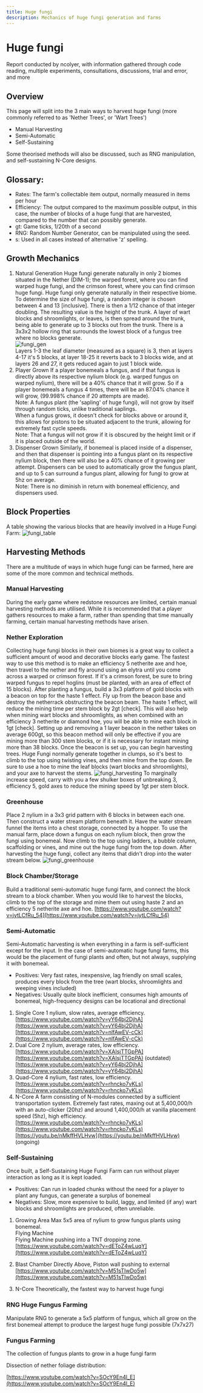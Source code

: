 ```yaml
---
title: Huge fungi
description: Mechanics of huge fungi generation and farms
---
```


# Huge fungi

Report conducted by ncolyer, with information gathered through code reading, multiple experiments, consultations, discussions, trial and error, and more

## Overview
This page will split into the 3 main ways to harvest huge fungi (more commonly referred to as 'Nether Trees', or 'Wart Trees')
- Manual Harvesting
- Semi-Automatic
- Self-Sustaining

Some theorised methods will also be discussed, such as RNG manipulation, and self-sustaining N-Core designs.

## Glossary:
- Rates:
 The farm's collectable item output, normally measured in items per hour
- Efficiency:
 The output compared to the maximum possible output, in this case, the number of blocks of a huge fungi that are harvested, compared to the number that can possibly generate.
- gt:
 Game ticks, 1/20th of a second
- RNG: 
Random Number Generator, can be manipulated using the seed.
- s: 
Used in all cases instead of alternative 'z' spelling.

## Growth Mechanics
1. Natural Generation
Huge fungi generate naturally in only 2 biomes situated in the Nether (DIM-1); the warped forest, where you can find warped huge fungi, and the crimson forest, where you can find crimson huge fungi. Huge fungi only generate naturally in their respective biome.   
To determine the size of huge fungi, a random integer is chosen between 4 and 13 [inclusive]. There is then a 1/12 chance of that integer doubling. The resulting value is the height of the trunk. A layer of wart blocks and shroomlights, or leaves, is then spread around the trunk, being able to generate up to 3 blocks out from the trunk. There is a 3x3x2 hollow ring that surrounds the lowest block of a fungus tree where no blocks generate.  
![fungi_gen](https://i.imgur.com/8dHv9g5.png)  
Layers 1-3 the leaf diameter (measured as a square) is 3, then at layers 4-17 it's 5 blocks, at layer 18-25 it reverts back to 3 blocks wide, and at layers 26 and 27, it gets reduced again to just 1 block wide.  
2. Player Grown
If a player bonemeals a fungus, and if that fungus is directly above its respective nylium block (e.g. warped fungus on warped nylium), there will be a 40% chance that it will grow. So if a player bonemeals a fungus 4 times, there will be an 87.04% chance it will grow, (99.998% chance if 20 attempts are made).  
Note: A fungus plant (the 'sapling' of huge fungi), will not grow by itself through random ticks, unlike traditional saplings.  
When a fungus grows, it doesn't check for blocks above or around it, this allows for pistons to be situated adjacent to the trunk, allowing for extremely fast cycle speeds.  
Note: That a fungus will not grow if it is obscured by the height limit or if it is placed outside of the world.  
3. Dispenser Grown
Similarly, if bonemeal is placed inside of a dispenser, and then that dispenser is pointing into a fungus plant on its respective nylium block, then there will also be a 40% chance of it growing per attempt. Dispensers can be used to automatically grow the fungus plant, and up to 5 can surround a fungus plant, allowing for fungi to grow at 5hz on average.  
Note: There is no diminish in return with bonemeal efficiency, and dispensers used.  

## Block Properties
A table showing the various blocks that are heavily involved in a Huge Fungi Farm:
![fungi_table](https://i.imgur.com/rQrmRej.png)

## Harvesting Methods
There are a multitude of ways in which huge fungi can be farmed, here are some of the more common and technical methods.

### Manual Harvesting
During the early game where redstone resources are limited, certain manual harvesting methods are utilised. While it is recommended that a player gathers resources to make a farm, rather than spending that time manually farming, certain manual harvesting methods have arisen.

### Nether Exploration
Collecting huge fungi blocks in their own biomes is a great way to collect a sufficient amount of wood and decorative blocks early game. 
The fastest way to use this method is to make an efficiency 5 netherite axe and hoe, then travel to the nether and fly around using an elytra until you come across a warped or crimson forest. If it's a crimson forest, be sure to bring warped fungus to repel hoglins (must be planted, with an area of effect of 15 blocks). 
After planting a fungus, build a 3x3 platform of gold blocks with a beacon on top for the haste 1 effect. Fly up from the beacon base and destroy the netherrack obstructing the beacon beam. The haste 1 effect, will reduce the mining time per stem block by 2gt [check]. This will also help when mining wart blocks and shroomlights, as when combined with an efficiency 3 netherite or diamond hoe, you will be able to mine each block in 1gt [check]. Setting up and removing a 1 layer beacon in the nether takes on average 600gt, so this beacon method will only be effective if you are mining more than 300 stem blocks, or if it is necessary for instant mining more than 38 blocks. 
Once the beacon is set up, you can begin harvesting trees. Huge Fungi normally generate together in clumps, so it's best to climb to the top using twisting vines, and then mine from the top down. Be sure to use a hoe to mine the leaf blocks (wart blocks and shroomlights), and your axe to harvest the stems.
![fungi_harvesting](https://i.imgur.com/Vk8g6bi.png)
To marginally increase speed, carry with you a few shulker boxes of unbreaking 3, efficiency 5, gold axes to reduce the mining speed by 1gt per stem block. 

### Greenhouse
Place 2 nylium in a 3x3 grid pattern with 6 blocks in between each one. Then construct a water stream platform beneath it. Have the water stream funnel the items into a chest storage, connected by a hopper. To use the manual farm, place down a fungus on each nylium block, then grow the fungi using bonemeal. Now climb to the top using ladders, a bubble column, scaffolding or vines, and mine out the huge fungi from the top down. After harvesting the huge fungi, collect any items that didn't drop into the water stream below. 
![fungi_greenhouse](https://i.imgur.com/wUlpwwM.png)

### Block Chamber/Storage
Build a traditional semi-automatic huge fungi farm, and connect the block stream to a block chamber. When you would like to harvest the blocks, climb to the top of the storage and mine them out using haste 2 and an efficiency 5 netherite axe and hoe.
[https://www.youtube.com/watch?v=jytLCfRu_54](https://www.youtube.com/watch?v=jytLCfRu_54)

### Semi-Automatic
Semi-Automatic harvesting is when everything in a farm is self-sufficient except for the input. 
In the case of semi-automatic huge fungi farms, this would be the placement of fungi plants and often, but not always, supplying it with bonemeal.
- Positives:
 Very fast rates, inexpensive, lag friendly on small scales, produces every block from the tree (wart blocks, shroomlights and weeping vines included)
- Negatives: 
Usually quite block inefficient, consumes high amounts of bonemeal, high-frequency designs can be locational and directional
1. Single Core
   1 nylium, slow rates, average efficiency.  
   [https://www.youtube.com/watch?v=yY64bj2DjhA](https://www.youtube.com/watch?v=yY64bj2DjhA)
   [https://www.youtube.com/watch?v=nlfAwEV-cCk](https://www.youtube.com/watch?v=nlfAwEV-cCk)
2. Dual Core
   2 nylium, average rates, low efficiency.  
   [https://www.youtube.com/watch?v=XAIsjTTGpPA](https://www.youtube.com/watch?v=XAIsjTTGpPA) (outdated)
   [https://www.youtube.com/watch?v=yY64bj2DjhA](https://www.youtube.com/watch?v=yY64bj2DjhA)
3. Quad-Core
   4 nylium, fast rates, low efficiency.  
   [https://www.youtube.com/watch?v=rhncko7vKLs](https://www.youtube.com/watch?v=rhncko7vKLs)
4. N-Core
   A farm consisting of N-modules connected by a sufficient transportation system. Extremely fast rates, maxing out at 5,400,000/h with an auto-clicker (20hz) and around 1,400,000/h at vanilla placement speed (5hz), high efficiency.  
   [https://www.youtube.com/watch?v=rhncko7vKLs](https://www.youtube.com/watch?v=rhncko7vKLs)
   [https://youtu.be/nMkffHVLHvw](https://youtu.be/nMkffHVLHvw) (ongoing)

### Self-Sustaining
Once built, a Self-Sustaining Huge Fungi Farm can run without player interaction as long as it is kept loaded.
- Positives: 
Can run in loaded chunks without the need for a player to plant any fungus, can generate a surplus of bonemeal
- Negatives:
 Slow, more expensive to build, laggy, and limited (if any) wart blocks and shroomlights are produced, often unreliable.
 
1. Growing Area
   Max 5x5 area of nylium to grow fungus plants using bonemeal.  
   Flying Machine  
   Flying Machine pushing into a TNT dropping zone.  
   [https://www.youtube.com/watch?v=dEToZ4wLuqY](https://www.youtube.com/watch?v=dEToZ4wLuqY)

2. Blast Chamber
   Directly Above, Piston wall pushing to external
   [https://www.youtube.com/watch?v=M51sTIwDo5w](https://www.youtube.com/watch?v=M51sTIwDo5w)

3. N-Core
   Theoretically, the fastest way to harvest huge fungi 

### RNG Huge Fungus Farming
Manipulate RNG to generate a 5x5 platform of fungus, which all grow on the first bonemeal attempt to produce the largest huge fungi possible (7x7x27)

### Fungus Farming
The collection of fungus plants to grow in a huge fungi farm

Dissection of nether foliage distribution:

[https://www.youtube.com/watch?v=SOcY9En4l_E](https://www.youtube.com/watch?v=SOcY9En4l_E)
